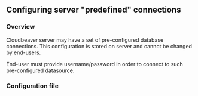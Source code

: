 ## Configuring server "predefined" connections

### Overview 

Cloudbeaver server may have a set of pre-configured database connections. 
This configuration is stored on server and cannot be changed by end-users.

End-user must provide username/password in order to connect to such pre-configured datasource.

### Configuration file